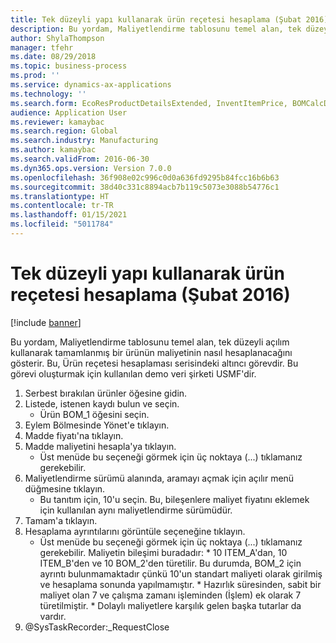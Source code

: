 ```yaml
---
title: Tek düzeyli yapı kullanarak ürün reçetesi hesaplama (Şubat 2016)
description: Bu yordam, Maliyetlendirme tablosunu temel alan, tek düzeyli açılım kullanarak tamamlanmış bir ürünün maliyetinin nasıl hesaplanacağını gösterir.
author: ShylaThompson
manager: tfehr
ms.date: 08/29/2018
ms.topic: business-process
ms.prod: ''
ms.service: dynamics-ax-applications
ms.technology: ''
ms.search.form: EcoResProductDetailsExtended, InventItemPrice, BOMCalcDialog
audience: Application User
ms.reviewer: kamaybac
ms.search.region: Global
ms.search.industry: Manufacturing
ms.author: kamaybac
ms.search.validFrom: 2016-06-30
ms.dyn365.ops.version: Version 7.0.0
ms.openlocfilehash: 36f908e02c996c0d0a636fd9295b84fcc16b6b63
ms.sourcegitcommit: 38d40c331c8894acb7b119c5073e3088b54776c1
ms.translationtype: HT
ms.contentlocale: tr-TR
ms.lasthandoff: 01/15/2021
ms.locfileid: "5011784"
---
```

# <a name="calculate-a-bom-by-using-a-single-level-structure-february-2016"></a>Tek düzeyli yapı kullanarak ürün reçetesi hesaplama (Şubat 2016)

[!include [banner](../../includes/banner.md)]

Bu yordam, Maliyetlendirme tablosunu temel alan, tek düzeyli açılım kullanarak tamamlanmış bir ürünün maliyetinin nasıl hesaplanacağını gösterir. Bu, Ürün reçetesi hesaplaması serisindeki altıncı görevdir. Bu görevi oluşturmak için kullanılan demo veri şirketi USMF'dir.

1. Serbest bırakılan ürünler öğesine gidin.
2. Listede, istenen kaydı bulun ve seçin.
    * Ürün BOM_1 öğesini seçin.  
3. Eylem Bölmesinde Yönet'e tıklayın.
4. Madde fiyatı'na tıklayın.
5. Madde maliyetini hesapla'ya tıklayın.
    * Üst menüde bu seçeneği görmek için üç noktaya (...) tıklamanız gerekebilir.  
6. Maliyetlendirme sürümü alanında, aramayı açmak için açılır menü düğmesine tıklayın.
    * Bu tanıtım için, 10'u seçin. Bu, bileşenlere maliyet fiyatını eklemek için kullanılan aynı maliyetlendirme sürümüdür.  
7. Tamam'a tıklayın.
8. Hesaplama ayrıntılarını görüntüle seçeneğine tıklayın.
    * Üst menüde bu seçeneği görmek için üç noktaya (...) tıklamanız gerekebilir.    Maliyetin bileşimi buradadır:  *    10 ITEM_A'dan, 10 ITEM_B'den ve 10 BOM_2'den türetilir. Bu durumda, BOM_2 için ayrıntı bulunmamaktadır çünkü 10'un standart maliyeti olarak girilmiş ve hesaplama sonunda yapılmamıştır.  *  Hazırlık süresinden, sabit bir maliyet olan 7 ve çalışma zamanı işleminden (İşlem) ek olarak 7 türetilmiştir.  *   Dolaylı maliyetlere karşılık gelen başka tutarlar da vardır.  
9. @SysTaskRecorder:_RequestClose


